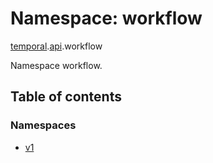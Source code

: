 # Namespace: workflow

[temporal](proto.temporal.md).[api](proto.temporal.api.md).workflow

Namespace workflow.

## Table of contents

### Namespaces

- [v1](proto.temporal.api.workflow.v1.md)
